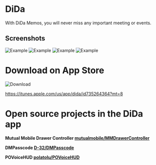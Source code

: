# DiDa
With DiDa Memos, you will never miss any important meeting or events.

## Screenshots
![Example](http://iclass.cc/dida/00.png "Example View")
![Example](http://iclass.cc/dida/11.png "Example View")
![Example](http://iclass.cc/dida/22.png "Example View")
![Example](http://iclass.cc/dida/33.png "Example View")

# Download on App Store
![Download](http://iclass.cc/dida/d.png "Download View")

https://itunes.apple.com/us/app/dida/id735264364?mt=8

# Open source projects in the DiDa app
<b>Mutual Mobile Drawer Controller<b> [mutualmobile/MMDrawerController](https://github.com/mutualmobile/MMDrawerController)

<b>DMPasscode</b> [D-32/DMPasscode](https://github.com/D-32/DMPasscode)

<b>POVoiceHUD</b> [polatolu/POVoiceHUD](https://github.com/polatolu/POVoiceHUD)
